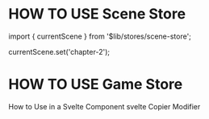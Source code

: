 # HOW TO USE Scene Store

import { currentScene } from '$lib/stores/scene-store';

currentScene.set('chapter-2');

# HOW TO USE Game Store

How to Use in a Svelte Component
svelte
Copier
Modifier
<script lang="ts">
  import { gameStore } from '$lib/stores/game-store';
  import { get } from 'svelte/store';

  // Example: move to next scene
  function advanceChapter() {
    gameStore.update((state) => ({
      ...state,
      currentScene: 'chapter-2'
    }));
  }

  // Example: add an item to inventory
  function addItem(item: string) {
    gameStore.update((state) => ({
      ...state,
      inventory: [...state.inventory, item]
    }));
  }

  // Example: mark puzzle as solved
  function solvePuzzle(puzzleId: string) {
    gameStore.update((state) => ({
      ...state,
      puzzlesSolved: [...state.puzzlesSolved, puzzleId]
    }));
  }

  // Example: register a choice
  function makeChoice(questionId: string, answer: string) {
    gameStore.update((state) => ({
      ...state,
      choicesMade: {
        ...state.choicesMade,
        [questionId]: answer
      }
    }));
  }
</script>